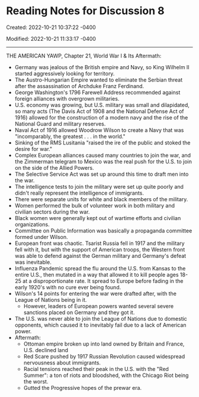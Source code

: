 # Reading Notes for Discussion 8

Created: 2022-10-21 10:37:22 -0400

Modified: 2022-10-21 11:33:17 -0400

---

THE AMERICAN YAWP, Chapter 21, World War I & Its Aftermath:

-   Germany was jealous of the British empire and Navy, so King Wilhelm II started aggressively looking for territory.
-   The Austro-Hungarian Empire wanted to eliminate the Serbian threat after the assassination of Archduke Franz Ferdinand.
-   George Washington's 1796 Farewell Address recommended against foreign alliances with overgrown militaries.
-   U.S. economy was growing, but U.S. military was small and dilapidated, so many acts (The Davis Act of 1908 and the National Defense Act of 1916) allowed for the construction of a modern navy and the rise of the National Guard and military reserves.
-   Naval Act of 1916 allowed Woodrow Wilson to create a Navy that was "incomparably, the greatest . . . in the world."
-   Sinking of the RMS Lusitania "raised the ire of the public and stoked the desire for war."
-   Complex European alliances caused many countries to join the war, and the Zimmerman telegram to Mexico was the real push for the U.S. to join on the side of the Allied Powers.
-   The Selective Service Act was set up around this time to draft men into the war.
-   The intelligence tests to join the military were set up quite poorly and didn't really represent the intelligence of immigrants.
-   There were separate units for white and black members of the military.
-   Women performed the bulk of volunteer work in both military and civilian sectors during the war.
-   Black women were generally kept out of wartime efforts and civilian organizations.
-   Committee on Public Information was basically a propaganda committee formed under Wilson.
-   European front was chaotic. Tsarist Russia fell in 1917 and the military fell with it, but with the support of American troops, the Western front was able to defend against the German military and Germany's defeat was inevitable.
-   Influenza Pandemic spread the flu around the U.S. from Kansas to the entire U.S., then mutated in a way that allowed it to kill people ages 18-25 at a disproportionate rate. It spread to Europe before fading in the early 1920's with no cure ever being found.
-   Wilson's 14 points for entering the war were drafted after, with the League of Nations being in it.
    -   However, leaders of European powers wanted several severe sanctions placed on Germany and they got it.
-   The U.S. was never able to join the League of Nations due to domestic opponents, which caused it to inevitably fail due to a lack of American power.
-   Aftermath:
    -   Ottoman empire broken up into land owned by Britain and France, U.S. declined land
    -   Red Scare pushed by 1917 Russian Revolution caused widespread nervousness about immigrants.
    -   Racial tensions reached their peak in the U.S. with the "Red Summer": a ton of riots and bloodshed, with the Chicago Riot being the worst.
    -   Gutted the Progressive hopes of the prewar era.
